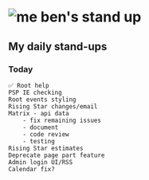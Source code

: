 # ![me](https://avatars2.githubusercontent.com/u/5232044?s=50&v=4) ben's stand up

## My daily stand-ups

### Today
    
    ✅ Root help
    PSP IE checking
    Root events styling
    Rising Star changes/email
    Matrix - api data 
        - fix remaining issues
        - document
        - code review
        - testing
    Rising Star estimates
    Deprecate page part feature
    Admin login UI/RSS
    Calendar fix?
